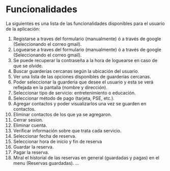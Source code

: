 # Funcionalidades

La siguientes es una lista de las funcionalidades disponibles para el usuario de la aplicación:

1. Registarse a traves del formulario (manualmente) ó a través de google (Seleccionando el correo gmail).
2. Loguearse a traves del formulario (manualmente) ó a través de google (Seleccionando el correo gmail).
3. Se puede recuperar la contraseña a la hora de loguearse en caso de que se olvide.
4. Buscar guarderías cercanas según la ubicación del usuario.
5. Ver una lista de las opciones disponibles de guarderias cercanas.
6. Poder seleccionar la guarderia que desee el usuario y esta se verá reflejada en la pantalla (nombre y dirección).
7. Seleccionar tipo de servicio: entretenimiento o educación.
8. Seleccionar método de pago (tarjeta, PSE, etc.).
9. Agregar contactos y poder visualizarlos una vez se guarden en contactos.
10. Eliminar contactos de los que ya se agregaron.
11. Cerrar sesion.
12. Eliminar cuenta.
13. Verificar información sobre que trata cada servicio.
14. Seleccionar fecha de reserva.
15. Seleccionar hora de inicio y fin de reserva
16. Guardar la reserva.
17. Pagar la reserva.
18. Miral el historial de las reservas en general (guardadas y pagas) en el menu (Reservas guardadas).
...
